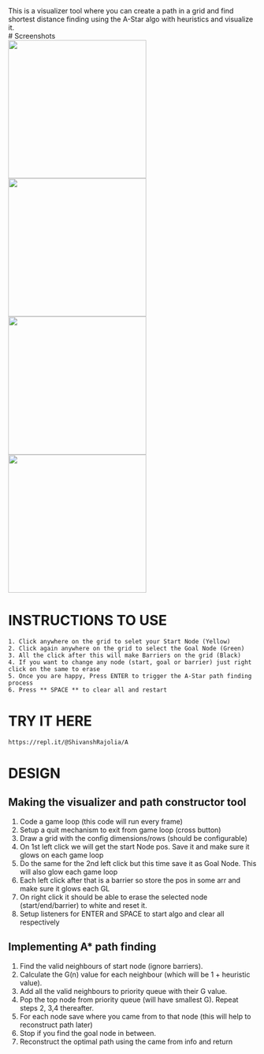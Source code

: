 <div>This is a visualizer tool where you can create a path in a grid and find shortest distance finding using the A-Star algo with heuristics and visualize it.</div>
# Screenshots
<div>
<span>
<img src="https://user-images.githubusercontent.com/16266951/104873816-637c4180-5977-11eb-92f2-4dedcf6a01b1.png" data-canonical-src="https://gyazo.com/eb5c5741b6a9a16c692170a41a49c858.png" width="280" height="280" />
<img src="https://user-images.githubusercontent.com/16266951/104873240-0e8bfb80-5976-11eb-9a48-fc404fda20d2.png" data-canonical-src="https://gyazo.com/eb5c5741b6a9a16c692170a41a49c858.png" width="280" height="280" />
<img src="https://user-images.githubusercontent.com/16266951/104873612-efda3480-5976-11eb-9390-35b9afdc436c.png" data-canonical-src="https://gyazo.com/eb5c5741b6a9a16c692170a41a49c858.png" width="280" height="280" />
</span>
<img src="https://user-images.githubusercontent.com/16266951/104874339-b73b5a80-5978-11eb-84b8-5b57632ed3fb.png" data-canonical-src="https://gyazo.com/eb5c5741b6a9a16c692170a41a49c858.png" width="280" height="280" />
</span> 
</div>

# INSTRUCTIONS TO USE
    1. Click anywhere on the grid to selet your Start Node (Yellow)
    2. Click again anywhere on the grid to select the Goal Node (Green)
    3. All the click after this will make Barriers on the grid (Black)
    4. If you want to change any node (start, goal or barrier) just right click on the same to erase
    5. Once you are happy, Press ENTER to trigger the A-Star path finding process
    6. Press ** SPACE ** to clear all and restart

# TRY IT HERE
    https://repl.it/@ShivanshRajolia/A

# DESIGN

## Making the visualizer and path constructor tool
1. Code a game loop (this code will run every frame)
2. Setup a quit mechanism to exit from game loop (cross button)
3. Draw a grid with the config dimensions/rows (should be configurable)
4. On 1st left click we will get the start Node pos. Save it and make sure it glows on each game loop
5. Do the same for the 2nd left click but this time save it as Goal Node. This will also glow each game loop
6. Each left click after that is a barrier so store the pos in some arr and make sure it glows each GL
7. On right click it should be able to erase the selected node (start/end/barrier) to white and reset it.
8. Setup listeners for ENTER and SPACE to start algo and clear all respectively

## Implementing A* path finding
1. Find the valid neighbours of start node (ignore barriers).
2. Calculate the G(n) value for each neighbour (which will be 1 + heuristic value).
3. Add all the valid neighbours to priority queue with their G value.
4. Pop the top node from priority queue (will have smallest G). Repeat steps 2, 3,4 thereafter.
5. For each node save where you came from to that node (this will help to reconstruct path later)
6. Stop if you find the goal node in between.
7. Reconstruct the optimal path using the came from info and return
